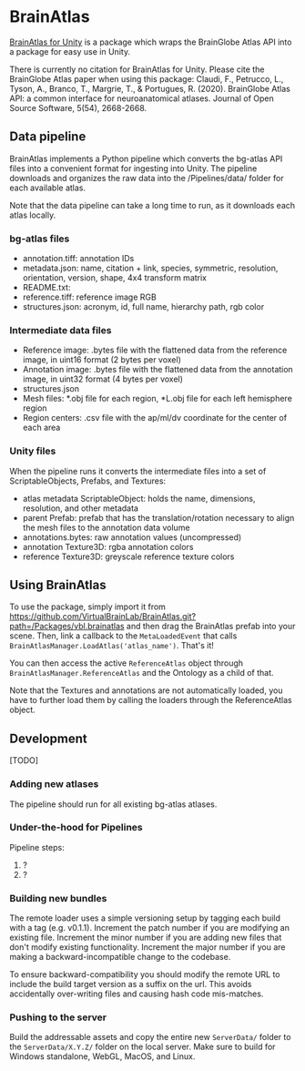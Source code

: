 # BrainAtlas

[BrainAtlas for Unity](https://github.com/VirtualBrainLab/BrainAtlas/) is a package which wraps the BrainGlobe Atlas API into a package for easy use in Unity.

There is currently no citation for BrainAtlas for Unity. Please cite the BrainGlobe Atlas paper when using this package: Claudi, F., Petrucco, L., Tyson, A., Branco, T., Margrie, T., & Portugues, R. (2020). BrainGlobe Atlas API: a common interface for neuroanatomical atlases. Journal of Open Source Software, 5(54), 2668-2668.

## Data pipeline

BrainAtlas implements a Python pipeline which converts the bg-atlas API files into a convenient format for ingesting into Unity. The pipeline downloads and organizes the raw data into the /Pipelines/data/ folder for each available atlas.

Note that the data pipeline can take a long time to run, as it downloads each atlas locally.

### bg-atlas files

- annotation.tiff: annotation IDs
- metadata.json: name, citation + link, species, symmetric, resolution, orientation, version, shape, 4x4 transform matrix
- README.txt: 
- reference.tiff: reference image RGB
- structures.json: acronym, id, full name, hierarchy path, rgb color

### Intermediate data files

- Reference image: .bytes file with the flattened data from the reference image, in uint16 format (2 bytes per voxel)
- Annotation image: .bytes file with the flattened data from the annotation image, in uint32 format (4 bytes per voxel)
- structures.json
- Mesh files: *.obj file for each region, *L.obj file for each left hemisphere region
- Region centers: .csv file with the ap/ml/dv coordinate for the center of each area

### Unity files

When the pipeline runs it converts the intermediate files into a set of ScriptableObjects, Prefabs, and Textures:

- atlas metadata ScriptableObject: holds the name, dimensions, resolution, and other metadata
- parent Prefab: prefab that has the translation/rotation necessary to align the mesh files to the annotation data volume
- annotations.bytes: raw annotation values (uncompressed)
- annotation Texture3D: rgba annotation colors
- reference Texture3D: greyscale reference texture colors

## Using BrainAtlas

To use the package, simply import it from https://github.com/VirtualBrainLab/BrainAtlas.git?path=/Packages/vbl.brainatlas and then drag the BrainAtlas prefab into your scene. Then, link a callback to the `MetaLoadedEvent` that calls `BrainAtlasManager.LoadAtlas('atlas_name')`. That's it!

You can then access the active `ReferenceAtlas` object through `BrainAtlasManager.ReferenceAtlas` and the Ontology as a child of that.

Note that the Textures and annotations are not automatically loaded, you have to further load them by calling the loaders through the ReferenceAtlas object.

## Development

[TODO]

### Adding new atlases

The pipeline should run for all existing bg-atlas atlases. 

### Under-the-hood for Pipelines

Pipeline steps:

1. ?
2. ?

### Building new bundles

The remote loader uses a simple versioning setup by tagging each build with a tag (e.g. v0.1.1). Increment the patch number if you are modifying an existing file. Increment the minor number if you are adding new files that don't modify existing functionality. Increment the major number if you are making a backward-incompatible change to the codebase.

To ensure backward-compatibility you should modify the remote URL to include the build target version as a suffix on the url. This avoids accidentally over-writing files and causing hash code mis-matches. 

### Pushing to the server

Build the addressable assets and copy the entire new `ServerData/` folder to the `ServerData/X.Y.Z/` folder on the local server. Make sure to build for Windows standalone, WebGL, MacOS, and Linux.